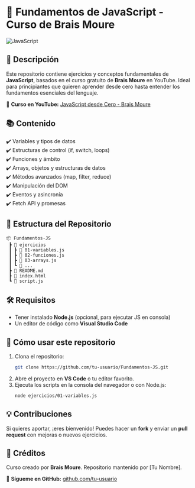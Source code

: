 # 🚀 Fundamentos de JavaScript - Curso de Brais Moure

![JavaScript](https://upload.wikimedia.org/wikipedia/commons/6/6a/JavaScript-logo.png)

## 📌 Descripción
Este repositorio contiene ejercicios y conceptos fundamentales de **JavaScript**, basados en el curso gratuito de **Brais Moure** en YouTube. Ideal para principiantes que quieren aprender desde cero hasta entender los fundamentos esenciales del lenguaje.

🔗 **Curso en YouTube:** [JavaScript desde Cero - Brais Moure](https://www.youtube.com/watch?v=qoSksQ4s_hg)

## 📚 Contenido
✔️ Variables y tipos de datos  
✔️ Estructuras de control (if, switch, loops)  
✔️ Funciones y ámbito  
✔️ Arrays, objetos y estructuras de datos  
✔️ Métodos avanzados (map, filter, reduce)  
✔️ Manipulación del DOM  
✔️ Eventos y asincronía  
✔️ Fetch API y promesas  

## 📂 Estructura del Repositorio
```
📦 Fundamentos-JS
 ┣ 📂 ejercicios
 ┃ ┣ 📜 01-variables.js
 ┃ ┣ 📜 02-funciones.js
 ┃ ┣ 📜 03-arrays.js
 ┃ ┗ 📜 ...
 ┣ 📜 README.md
 ┣ 📜 index.html
 ┗ 📜 script.js
```

## 🛠 Requisitos
- Tener instalado **Node.js** (opcional, para ejecutar JS en consola)  
- Un editor de código como **Visual Studio Code**  

## 🚀 Cómo usar este repositorio
1. Clona el repositorio:
   ```bash
   git clone https://github.com/tu-usuario/Fundamentos-JS.git
   ```
2. Abre el proyecto en **VS Code** o tu editor favorito.
3. Ejecuta los scripts en la consola del navegador o con Node.js:
   ```bash
   node ejercicios/01-variables.js
   ```

## 💡 Contribuciones
Si quieres aportar, ¡eres bienvenido! Puedes hacer un **fork** y enviar un **pull request** con mejoras o nuevos ejercicios. 

## 📌 Créditos
Curso creado por **Brais Moure**. Repositorio mantenido por [Tu Nombre].

📌 **Sígueme en GitHub:** [github.com/tu-usuario](https://github.com/tu-usuario)


